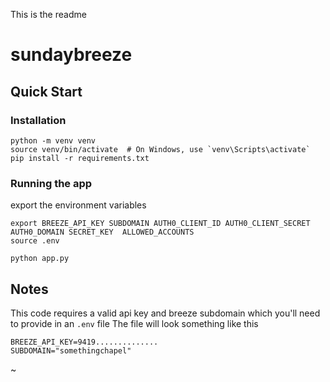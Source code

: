 This is the readme
# sundaybreeze

## Quick Start
### Installation
```
python -m venv venv
source venv/bin/activate  # On Windows, use `venv\Scripts\activate`
pip install -r requirements.txt
```
### Running the app
export the environment variables
```
export BREEZE_API_KEY SUBDOMAIN AUTH0_CLIENT_ID AUTH0_CLIENT_SECRET AUTH0_DOMAIN SECRET_KEY  ALLOWED_ACCOUNTS
source .env
```
```
python app.py
```

## Notes

This code requires a valid api key and breeze subdomain which you'll need to provide in an `.env` file
The file will look something like this
```
BREEZE_API_KEY=9419..............
SUBDOMAIN="somethingchapel"
```
~                             
